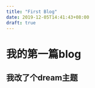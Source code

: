 ```yaml
---
title: "First Blog"
date: 2019-12-05T14:41:43+08:00
draft: true
---
```

# 我的第一篇blog

## 我改了个dream主题

